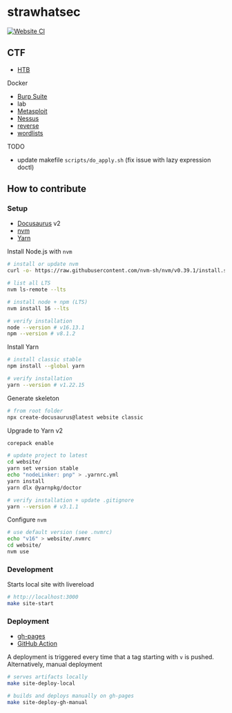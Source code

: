 # strawhatsec

[![Website CI](https://github.com/niqdev/strawhatsec/actions/workflows/website-ci.yml/badge.svg)](https://github.com/niqdev/strawhatsec/actions/workflows/website-ci.yml)

## CTF

* [HTB](ctf/htb/README.md)

Docker

* [Burp Suite](docker/burpsuite/README.md)
* lab
* [Metasploit](docker/metasploit/README.md)
* [Nessus](docker/nessus/README.md)
* [reverse](docker/reverse/README.md)
* [wordlists](docker/wordlists/README.md)

TODO
* update makefile `scripts/do_apply.sh` (fix issue with lazy expression doctl)

## How to contribute

### Setup

* [Docusaurus](https://docusaurus.io) v2
* [nvm](https://github.com/nvm-sh/nvm)
* [Yarn](https://classic.yarnpkg.com/lang/en)

Install Node.js with `nvm`

```bash
# install or update nvm
curl -o- https://raw.githubusercontent.com/nvm-sh/nvm/v0.39.1/install.sh | bash

# list all LTS
nvm ls-remote --lts

# install node + npm (LTS)
nvm install 16 --lts

# verify installation
node --version # v16.13.1
npm --version # v8.1.2
```

Install Yarn

```bash
# install classic stable
npm install --global yarn

# verify installation
yarn --version # v1.22.15
```

Generate skeleton

```bash
# from root folder
npx create-docusaurus@latest website classic
```

Upgrade to Yarn v2

```bash
corepack enable

# update project to latest
cd website/
yarn set version stable
echo "nodeLinker: pnp" > .yarnrc.yml
yarn install
yarn dlx @yarnpkg/doctor

# verify installation + update .gitignore
yarn --version # v3.1.1
```

Configure `nvm`

```bash
# use default version (see .nvmrc)
echo "v16" > website/.nvmrc
cd website/
nvm use
```

### Development

Starts local site with livereload

```bash
# http://localhost:3000
make site-start
```

### Deployment

* [gh-pages](https://docusaurus.io/docs/deployment#deploying-to-github-pages)
* [GitHub Action](https://github.com/peaceiris/actions-gh-pages#%EF%B8%8F-docusaurus)

A deployment is triggered every time that a tag starting with `v` is pushed. Alternatively, manual deployment

```bash
# serves artifacts locally
make site-deploy-local

# builds and deploys manually on gh-pages
make site-deploy-gh-manual
```
